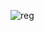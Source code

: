 ![reg](https://user-images.githubusercontent.com/62809012/120950040-e24dfd00-c713-11eb-94fd-a24d775ac5d6.JPG)
